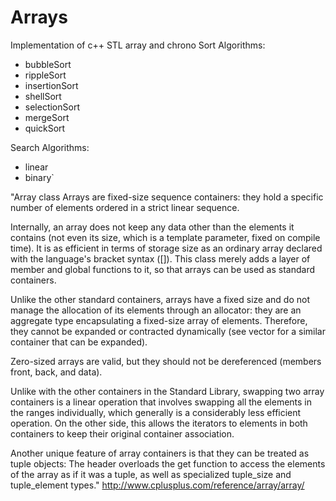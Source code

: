 # Arrays
Implementation of c++ STL array and chrono
Sort Algorithms:
- bubbleSort
- rippleSort
- insertionSort
- shellSort
- selectionSort
- mergeSort
- quickSort
    
Search Algorithms:
- linear
- binary`


"Array class
Arrays are fixed-size sequence containers: they hold a specific number of elements ordered in a strict linear sequence.

Internally, an array does not keep any data other than the elements it contains (not even its size, which is a template parameter, fixed on compile time). It is as efficient in terms of storage size as an ordinary array declared with the language's bracket syntax ([]). This class merely adds a layer of member and global functions to it, so that arrays can be used as standard containers.

Unlike the other standard containers, arrays have a fixed size and do not manage the allocation of its elements through an allocator: they are an aggregate type encapsulating a fixed-size array of elements. Therefore, they cannot be expanded or contracted dynamically (see vector for a similar container that can be expanded).

Zero-sized arrays are valid, but they should not be dereferenced (members front, back, and data).

Unlike with the other containers in the Standard Library, swapping two array containers is a linear operation that involves swapping all the elements in the ranges individually, which generally is a considerably less efficient operation. On the other side, this allows the iterators to elements in both containers to keep their original container association.

Another unique feature of array containers is that they can be treated as tuple objects: The <array> header overloads the get function to access the elements of the array as if it was a tuple, as well as specialized tuple_size and tuple_element types."
http://www.cplusplus.com/reference/array/array/
